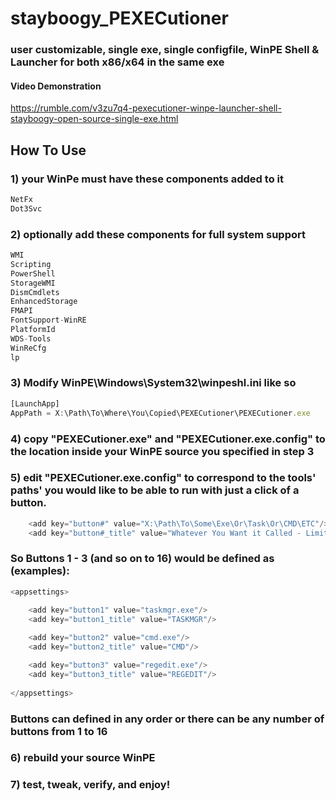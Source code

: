 # stayboogy_PEXECutioner

### user customizable, single exe, single configfile, WinPE Shell & Launcher for both x86/x64 in the same exe

#### Video Demonstration

https://rumble.com/v3zu7q4-pexecutioner-winpe-launcher-shell-stayboogy-open-source-single-exe.html

## How To Use

### 1) your WinPe must have these components added to it

```Javascript
NetFx
Dot3Svc
```

### 2) optionally add these components for full system support

```javascript
WMI 
Scripting
PowerShell
StorageWMI
DismCmdlets
EnhancedStorage
FMAPI
FontSupport-WinRE
PlatformId
WDS-Tools
WinReCfg
lp
```

### 3) Modify WinPE\Windows\System32\winpeshl.ini like so

```javascript
[LaunchApp]
AppPath = X:\Path\To\Where\You\Copied\PEXECutioner\PEXECutioner.exe
```

### 4) copy "PEXECutioner.exe" and "PEXECutioner.exe.config" to the location inside your WinPE source you specified in step 3

### 5) edit "PEXECutioner.exe.config" to correspond to the tools' paths' you would like to be able to run with just a click of a button. 

```javascript
    <add key="button#" value="X:\Path\To\Some\Exe\Or\Task\Or\CMD\ETC"/>
    <add key="button#_title" value="Whatever You Want it Called - Limited Space"/>
```
### So Buttons 1 - 3 (and so on to 16) would be defined as (examples):

```javascript
<appsettings> 

    <add key="button1" value="taskmgr.exe"/>
    <add key="button1_title" value="TASKMGR"/>
    
    <add key="button2" value="cmd.exe"/>
    <add key="button2_title" value="CMD"/>

    <add key="button3" value="regedit.exe"/>
    <add key="button3_title" value="REGEDIT"/>
    
</appsettings>
```

### Buttons can defined in any order or there can be any number of buttons from 1 to 16

### 6) rebuild your source WinPE

### 7) test, tweak, verify, and enjoy!

